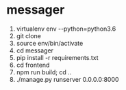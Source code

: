 # messager

1. virtualenv env --python=python3.6
2. git clone
3. source env/bin/activate
4. cd messager
5. pip install -r requirements.txt
6. cd frontend
7. npm run build; cd ..
8. ./manage.py runserver 0.0.0.0:8000
